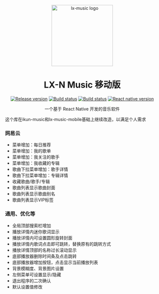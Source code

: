 <p align="center"><a href="https://github.com/lyswhut/lx-music-mobile"><img width="200" src="https://github.com/lyswhut/lx-music-mobile/blob/master/doc/images/icon.png" alt="lx-music logo"></a></p>

<h1 align="center">LX-N Music 移动版</h1>

<p align="center">
  <a href="https://github.com/souvenp/lx-netease-music-mobile/releases"><img src="https://img.shields.io/github/release/lyswhut/lx-music-mobile" alt="Release version"></a>
  <a href="https://github.com/souvenp/lx-netease-music-mobile/actions/workflows/release.yml"><img src="https://github.com/lyswhut/lx-music-mobile/workflows/Build/badge.svg" alt="Build status"></a>
  <a href="https://github.com/souvenp/lx-netease-music-mobile/actions/workflows/beta-pack.yml"><img src="https://github.com/lyswhut/lx-music-mobile/workflows/Build%20Beta/badge.svg" alt="Build status"></a>
  <a href="https://github.com/facebook/react-native"><img src="https://img.shields.io/github/package-json/dependency-version/lyswhut/lx-music-mobile/react-native/master" alt="React native version"></a>
</p>

<p align="center">一个基于 React Native 开发的音乐软件</p>

这个库在ikun-music和lx-music-mobile基础上继续改造，以满足个人需求

### 网易云
- 菜单增加：每日推荐
- 菜单增加：我的歌单
- 菜单增加：我关注的歌手
- 菜单增加：我收藏的专辑
- 歌曲下拉菜单增加：歌手详情
- 歌曲下拉菜单增加：专辑详情
- 收藏歌曲/歌手/专辑
- 歌曲列表显示歌曲封面
- 歌曲列表显示歌曲别名
- 歌曲列表显示VIP标签
### 通用、优化等
- 全局顶部搜索栏增加
- 播放详情内迷你歌词显示
- 播放详情内可设置圆形旋转封面
- 播放详情内歌词点击即可跳转，替换原有的跳转方式
- 播放详情顶部的名称过长滚动显示
- 底部播放器删除时间条及点击跳转
- 底部播放器增加按钮，点击显示当前播放列表
- 背景模糊度、背景图片设置
- 左侧菜单可设置显示/隐藏
- 退出程序的二次确认
- 默认设置值修改
